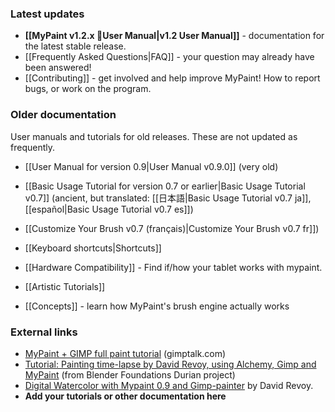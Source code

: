 ### Latest updates

* **[[MyPaint v1.2.x User Manual|v1.2 User Manual]]** - documentation for the latest stable release.
* [[Frequently Asked Questions|FAQ]] - your question may already have been answered!
* [[Contributing]] - get involved and help improve MyPaint! How to report bugs, or work on the program.

### Older documentation

User manuals and tutorials for old releases. These are not updated as frequently.

- [[User Manual for version 0.9|User Manual v0.9.0]] (very old)
- [[Basic Usage Tutorial for version 0.7 or earlier|Basic Usage Tutorial v0.7]] (ancient, but translated: [[日本語|Basic Usage Tutorial v0.7 ja]], [[español|Basic Usage Tutorial v0.7 es]])
- [[Customize Your Brush v0.7 (français)|Customize Your Brush v0.7 fr]])
- [[Keyboard shortcuts|Shortcuts]]

- [[Hardware Compatibility]] - Find if/how your tablet works with mypaint.

- [[Artistic Tutorials]]

- [[Concepts]] - learn how MyPaint's brush engine actually works

### External links

- [MyPaint + GIMP full paint tutorial](http://www.gimptalk.com/forum/water-in-nature-mypaint-+-gimp-tutorial--t38518.html) (gimptalk.com)
- [Tutorial: Painting time-lapse by David Revoy, using Alchemy, Gimp and MyPaint](http://durian.blender.org/news/tutorial-painting-time-lapse-by-david-revoy/) (from Blender Foundations Durian project)
- [Digital Watercolor with Mypaint 0.9 and Gimp-painter](http://vimeo.com/18157214) by David Revoy.
- **Add your tutorials or other documentation here**


